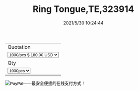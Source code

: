 ﻿---
layout: post 
title: Ring Tongue,TE,323914
tags: 
categories: housing-terminal
overview: O-type Terminal,TE,
series: FA
part_number: 0519-1
thumb_img: 
small_img: static/202105/519-20210530.jpg
date: 2021/5/30 10:24:44
---


<form target="paypal" action="https://www.paypal.com/cgi-bin/webscr" method="post">
<input type="hidden" name="cmd" value="_s-xclick">
<input type="hidden" name="hosted_button_id" value="JMVLYBVXC4ESA">
<table>
<tr><td><input type="hidden" name="on0" value="Quotation">Quotation</td></tr><tr><td><select name="os0">
	<option value="1000/pcs">1000/pcs $ 180.00 USD</option>
	<option value="2000/pcs">2000/pcs $ 170.00 USD</option>
	<option value="3000/pcs">3000/pcs $ 160.00 USD</option>
</select> </td></tr>
<tr><td><input type="hidden" name="on1" value="Qty">Qty</td></tr><tr><td><select name="os1">
	<option value="1000pcs">1000pcs </option>
	<option value="2000pcs">2000pcs </option>
	<option value="3000pcs">3000pcs </option>
</select> </td></tr>
</table>
<input type="hidden" name="currency_code" value="USD">
<input type="image" src="https://www.paypalobjects.com/zh_XC/i/btn/btn_cart_LG.gif" border="0" name="submit" alt="PayPal——最安全便捷的在线支付方式！">
<img alt="" border="0" src="https://www.paypalobjects.com/zh_XC/i/scr/pixel.gif" width="1" height="1">
</form>

